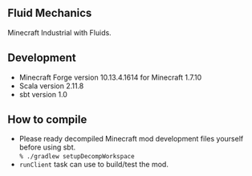 Fluid Mechanics
---

Minecraft Industrial with Fluids.

## Development
- Minecraft Forge version 10.13.4.1614 for Minecraft 1.7.10
- Scala version 2.11.8
- sbt version 1.0

## How to compile
- Please ready decompiled Minecraft mod development files yourself 
before using sbt.  
`% ./gradlew setupDecompWorkspace`
- `runClient` task can use to build/test the mod.
